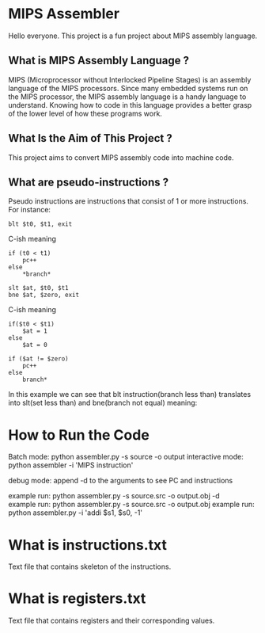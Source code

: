 # MIPS Assembler

Hello everyone. This project is a fun project about MIPS assembly language. 


## What is MIPS Assembly Language ?

MIPS (Microprocessor without Interlocked Pipeline Stages) is an assembly language of the MIPS processors.
Since many embedded systems run on the MIPS processor, the MIPS assembly language is a handy language to understand. Knowing how to code in this language provides a better grasp of the lower level of how these programs work.

## What Is the Aim of This Project ?

This project aims to convert MIPS assembly code into machine code.

## What are pseudo-instructions ?

Pseudo instructions are instructions that consist of 1 or more instructions. For instance: 

```
blt $t0, $t1, exit

```
C-ish meaning 
```
if (t0 < t1)
    pc++
else
    *branch*
```

```
slt $at, $t0, $t1 
bne $at, $zero, exit
```
C-ish meaning 
```
if($t0 < $t1)
    $at = 1
else
    $at = 0

if ($at != $zero) 
    pc++
else
    branch*
```

In this example we can see that blt instruction(branch less than) translates into slt(set less than) and bne(branch not equal) meaning:

# How to Run the Code

Batch mode: python assembler.py -s source -o output
interactive mode: python assembler -i 'MIPS instruction'

debug mode: append -d to the arguments to see PC and instructions  

example run: python assembler.py -s source.src -o output.obj -d        
example run: python assembler.py -s source.src -o output.obj
example run: python assembler.py -i 'addi $s1, $s0, -1'

# What is instructions.txt

Text file that contains skeleton of the instructions.

# What is registers.txt

Text file that contains registers and their corresponding values.
